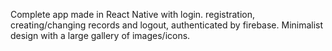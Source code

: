 Complete app made in React Native with login. registration, creating/changing records and logout, authenticated by firebase. Minimalist design with a large gallery of images/icons.

